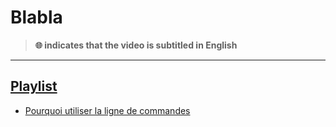 # Blabla

> **🌐 indicates that the video is subtitled in English**<br>

---

## [Playlist](https://www.youtube.com/playlist?list=PLrSOXFDHBtfEyv4H_Mz-LJ6UMM8To3Ufy)

+ [Pourquoi utiliser la ligne de commandes](https://www.youtube.com/watch?v=hre1w-mZF6k)
